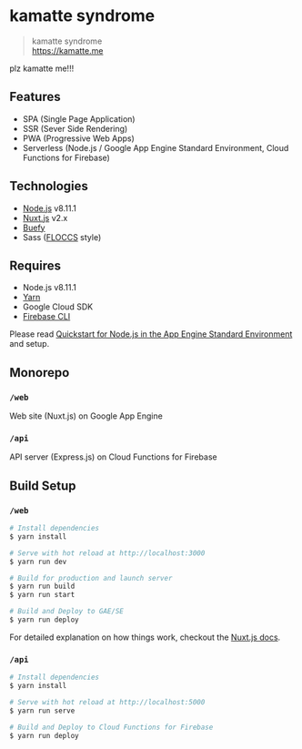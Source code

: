 # kamatte syndrome

> kamatte syndrome<br>
https://kamatte.me

plz kamatte me!!!


## Features

* SPA (Single Page Application)
* SSR (Sever Side Rendering)
* PWA (Progressive Web Apps)
* Serverless (Node.js / Google App Engine Standard Environment, Cloud Functions for Firebase)


## Technologies

* [Node.js](https://github.com/nodejs/node) v8.11.1
* [Nuxt.js](https://github.com/nuxt/nuxt.js) v2.x
* [Buefy](https://buefy.github.io/#/)
* Sass ([FLOCCS](https://github.com/hiloki/flocss) style)


## Requires

* Node.js v8.11.1
* [Yarn](https://yarnpkg.com/)
* Google Cloud SDK
* [Firebase CLI](https://firebase.google.com/docs/cli)

Please read [Quickstart for Node.js in the App Engine Standard Environment](https://cloud.google.com/appengine/docs/standard/nodejs/quickstart) and setup.


## Monorepo

### `/web`

Web site (Nuxt.js) on Google App Engine

### `/api`

API server (Express.js) on Cloud Functions for Firebase


## Build Setup

### `/web`

``` bash
# Install dependencies
$ yarn install

# Serve with hot reload at http://localhost:3000
$ yarn run dev

# Build for production and launch server
$ yarn run build
$ yarn run start

# Build and Deploy to GAE/SE
$ yarn run deploy
```

For detailed explanation on how things work, checkout the [Nuxt.js docs](https://github.com/nuxt/nuxt.js).

### `/api`

``` bash
# Install dependencies
$ yarn install

# Serve with hot reload at http://localhost:5000
$ yarn run serve

# Build and Deploy to Cloud Functions for Firebase
$ yarn run deploy
```
